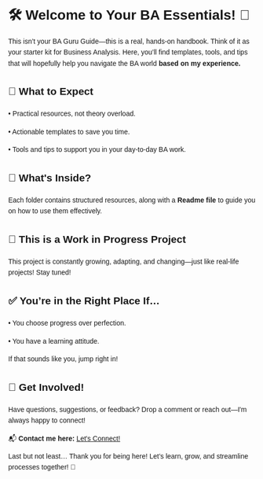 <!DOCTYPE html>
<html lang="en">
<head>
  <meta charset="UTF-8">
  <meta name="viewport" content="width=device-width, initial-scale=1.0">
</head>
<body style="font-family: Arial, sans-serif; line-height: 1.6;">
  <h1>🛠️ Welcome to Your BA Essentials! 🚀</h1>
  <p>This isn’t your BA Guru Guide—this is a real, hands-on handbook. Think of it as your starter kit for Business Analysis. Here, you’ll find templates, tools, and tips that will hopefully help you navigate the BA world <strong>based on my experience.</strong></p>
  <h2>📌 What to Expect</h2>
<p>• Practical resources, not theory overload.</p>
<p>• Actionable templates to save you time.</p>
<p>• Tools and tips to support you in your day-to-day BA work.</p>
  <h2>📂 What's Inside?</h2>
  <p>Each folder contains structured resources, along with a <strong>Readme file</strong> to guide you on how to use them effectively.</p>
  <h2>🚧 This is a Work in Progress Project</h2>
<p>This project is constantly growing, adapting, and changing—just like real-life projects! Stay tuned!</p>
<h2>✅ You’re in the Right Place If…</h2>
<p>• You choose progress over perfection.</p>
<p>• You have a learning attitude.</p>
<p>If that sounds like you, jump right in! </p>
  <h2>🚀 Get Involved!</h2>
  <p>Have questions, suggestions, or feedback? Drop a comment or reach out—I'm always happy to connect!</p>
  <p>📬 <strong>Contact me here:</strong> <a href="https://www.linkedin.com/in/danamena/" target="_blank">Let's Connect!</a></p>
  <p>Last but not least… Thank you for being here! Let’s learn, grow, and streamline processes together! 🌱</p>
</body>
</html>
